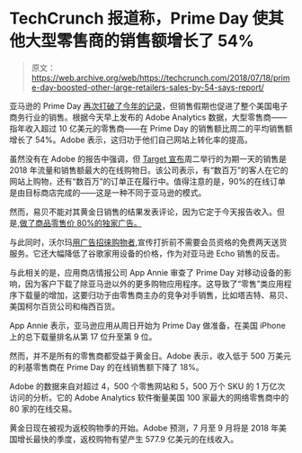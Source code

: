 # TechCrunch 报道称，Prime Day 使其他大型零售商的销售额增长了 54%

> 原文：<https://web.archive.org/web/https://techcrunch.com/2018/07/18/prime-day-boosted-other-large-retailers-sales-by-54-says-report/>

亚马逊的 Prime Day [再次打破了今年的记录](https://web.archive.org/web/20221204100243/https://techcrunch.com/2018/07/18/amazons-prime-day-again-became-the-biggest-sales-day-in-its-history/)，但销售假期也促进了整个美国电子商务行业的销售。根据今天早上发布的 Adobe Analytics 数据，大型零售商——指年收入超过 10 亿美元的零售商——在 Prime Day 的销售额比周二的平均销售额增长了 54%。Adobe 表示，这归功于他们自己网站上转化率的提高。

虽然没有在 Adobe 的报告中强调，但 [Target 宣布](https://web.archive.org/web/20221204100243/https://www.prnewswire.com/news-releases/targets-one-day-sale-generates-biggest-online-shopping-day-of-2018-300682828.html?tc=eml_cleartime)周二举行的为期一天的销售是 2018 年流量和销售额最大的在线购物日。该公司表示，有“数百万”的客人在它的网站上购物，还有“数百万”的订单正在履行中。值得注意的是，90%的在线订单是由目标商店完成的——这是一种不同于亚马逊的模式。

然而，易贝不能对其黄金日销售的结果发表评论，因为它定于今天报告收入。但是,[做了商品零售价 80%的独家广告。](https://web.archive.org/web/20221204100243/https://www.ebayinc.com/stories/news/ebay-to-offer-thousands-of-exclusive-deals-on-july-17th/)

与此同时，沃尔玛[用广告招徕购物者](https://web.archive.org/web/20221204100243/https://www.forbes.com/sites/andriacheng/2018/07/17/its-amazon-prime-day-but-walmart-is-fighting-hard-to-steal-its-archrivals-thunder/#1b9d2beb3355),宣传打折前不需要会员资格的免费两天送货服务。它还大幅降低了谷歌家用设备的价格，作为对亚马逊 Echo 销售的反击。

与此相关的是，应用商店情报公司 App Annie 审查了 Prime Day 对移动设备的影响，因为客户下载了除亚马逊以外的更多购物应用程序。这导致了“零售”类应用程序下载量的增加，这要归功于由零售商主办的竞争对手销售，比如塔吉特、易贝、美国柯尔百货公司和梅西百货。

App Annie 表示，亚马逊应用从周日开始为 Prime Day 做准备，在美国 iPhone 上的总下载量排名从第 17 位升至第 9 位。

然而，并不是所有的零售商都受益于黄金日。Adobe 表示，收入低于 500 万美元的利基零售商在 Prime Day 的在线销售额下降了 18%。

Adobe 的数据来自对超过 4，500 个零售网站和 5，500 万个 SKU 的 1 万亿次访问的分析。它的 Adobe Analytics 软件衡量美国 100 家最大的网络零售商中的 80 家的在线交易。

黄金日现在被视为返校购物季的开始。Adobe 预测，7 月至 9 月将是 2018 年美国增长最快的季度，返校购物有望产生 577.9 亿美元的在线收入。